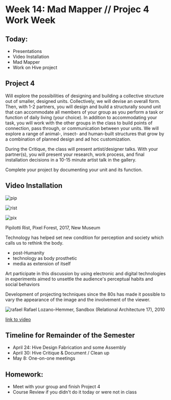 # Week 14: Mad Mapper // Projec 4 Work Week

## Today:

- Presentations
- Video Installation
- Mad Mapper
- Work on Hive project

## Project 4

Will explore the possibilities of designing and building a collective structure out of smaller, designed units. Collectively, we will devise an overall form. Then, with 1-2 partners, you will design and build a structurally sound unit that can accommodate all members of your group as you perform a task or function of daily living (your choice). In addition to accommodating your task, you will work with the other groups in the class to build points of connection, pass through, or communication between your units. We will explore a range of animal-, insect- and human-built structures that grow by a combination of planned design and ad hoc customization.

During the Critique, the class will present artist/designer talks. With your partner(s), you will present your research, work process, and final installation decisions in a 10-15 minute artist talk in the gallery.

Complete your project by documenting your unit and its function.

## Video Installation

![pip](http://artfcity.com/wp-content/uploads/2016/12/28RISTJP4-master675-640x428.jpg)

![rist](https://static.mfah.com/app/images/eaeb845c-505b-e711-80cf-0050569125fe.636341754350419206.jpg?maxWidth=1600&maxHeight=1600&format=jpg&quality=90)

![pix](https://prismic-io.s3.amazonaws.com/masterdynamic/bb951b801a1469afade395f1c991f9649b0eec7f_blog_pipilottirist_02.jpg)

Pipilotti Rist, Pixel Forest, 2017, New Museum

Technology has helped set new condition for perception and society which calls us to rethink the body.
- post-Humanity
- technology as body prosthetic
- media as extension of itself

Art participate in this discussion by using electronic and digital technologies in experiments aimed to unsettle the audience's perceptual habits and social behaviors

Development of projecting techniques since the 80s has made it possible to vary the appearance of the image and the involvement of the viewer.

![rafael](http://www.lozano-hemmer.com/image_sets/sandbox/seoul_2018/sandbox_seoul_2018_ml_001.jpg)
Rafael Lozano-Hemmer, Sandbox (Relational Architecture 17), 2010

[link to video](http://www.lozano-hemmer.com/sandbox.php)

## Timeline for Remainder of the Semester

- April 24: Hive Design Fabrication and some Assembly
- April 30: Hive Critique & Document / Clean up
- May 8: One-on-one meetings

## Homework:

- Meet with your group and finish Project 4
- Course Review if you didn't do it today or were not in class
